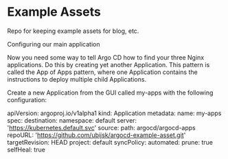 # Example Assets

Repo for keeping example assets for blog, etc.

Configuring our main application

Now you need some way to tell Argo CD how to find your three Nginx applications. Do this by creating yet another Application. This pattern is called the App of Apps pattern, where one Application contains the instructions to deploy multiple child Applications.

Create a new Application from the GUI called my-apps with the following configuration:

apiVersion: argoproj.io/v1alpha1
kind: Application
metadata:
  name: my-apps
spec:
  destination:
    namespace: default
    server: 'https://kubernetes.default.svc'
  source:
    path: argocd/argocd-apps
    repoURL: 'https://github.com/ubijsk/argocd-example-asset.git'
    targetRevision: HEAD
  project: default
  syncPolicy:
    automated:
      prune: true
      selfHeal: true